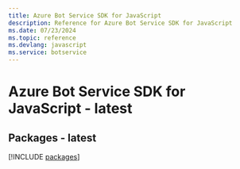 ```yaml
---
title: Azure Bot Service SDK for JavaScript
description: Reference for Azure Bot Service SDK for JavaScript
ms.date: 07/23/2024
ms.topic: reference
ms.devlang: javascript
ms.service: botservice
---
```

# Azure Bot Service SDK for JavaScript - latest
## Packages - latest
[!INCLUDE [packages](bot-service-index.md)]